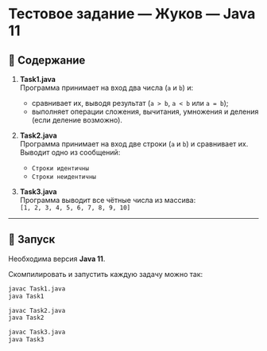 # Тестовое задание — Жуков — Java 11

## 📌 Содержание
1. **Task1.java**  
   Программа принимает на вход два числа (`a` и `b`) и:
   - сравнивает их, выводя результат (`a > b`, `a < b` или `a = b`);
   - выполняет операции сложения, вычитания, умножения и деления (если деление возможно).

2. **Task2.java**  
   Программа принимает на вход две строки (`a` и `b`) и сравнивает их.  
   Выводит одно из сообщений:
   - `Строки идентичны`
   - `Строки неидентичны`

3. **Task3.java**  
   Программа выводит все чётные числа из массива:  
   `[1, 2, 3, 4, 5, 6, 7, 8, 9, 10]`

---

## 🚀 Запуск
Необходима версия **Java 11**.

Скомпилировать и запустить каждую задачу можно так:

```bash
javac Task1.java
java Task1

javac Task2.java
java Task2

javac Task3.java
java Task3